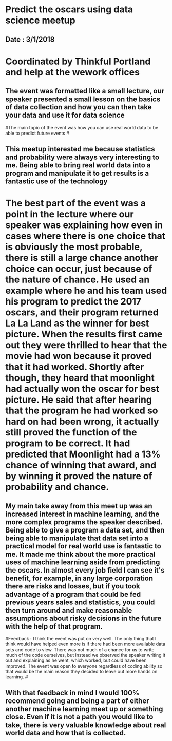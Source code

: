 # Predict the oscars using data science meetup #
## Date : 3/1/2018 ##

# Coordinated by Thinkful Portland and help at the wework offices #
## The event was formatted like a small lecture, our speaker presented a small lesson on the basics of data collection and how you can then take your data and use it for data science ##

#The main topic of the event was how you can use real world data to be able to predict future events #
## This meetup interested me because statistics and probability were always very interesting to me. Being able to bring real world data into a program and manipulate it to get results is a fantastic use of the technology ##

# The best part of the event was a point in the lecture where our speaker was explaining how even in cases where there is one choice that is obviously the most probable, there is still a large chance another choice can occur, just because of the nature of chance. He used an example where he and his team used his program to predict the 2017 oscars, and their program returned La La Land as the winner for best picture. When the results first came out they were thrilled to hear that the movie had won because it proved that it had worked. Shortly after though, they heard that moonlight had actually won the oscar for best picture. He said that after hearing that the program he had worked so hard on had been wrong, it actually still proved the function of the program to be correct. It had predicted that Moonlight had a 13% chance of winning that award, and by winning it proved the nature of probability and chance. #
## My main take away from this meet up was an increased interest in machine learning, and the more complex programs the speaker described. Being able to give a program a data set, and then being able to manipulate that data set into a practical model for real world use is fantastic to me. It made me think about the more practical uses of machine learning aside from predicting the oscars. In almost every job field I can see it's benefit, for example, in any large corporation there are risks and losses, but if you took advantage of a program that could be fed previous years sales and statistics, you could then turn around and make reasonable assumptions about risky decisions in the future with the help of that program. ##

#Feedback : I think the event was put on very well. The only thing that I think would have helped even more is if there had been more available data sets and code to view. There was not much of a chance for us to write much of the code ourselves, but instead we observed the speaker writing it out and explaining as he went, which worked, but could have been improved. The event was open to everyone regardless of coding ability so that would be the main reason they decided to leave out more hands on learning. #
## With that feedback in mind I would 100% recommend going and being a part of either another machine learning meet up or something close. Even if it is not a path you would like to take, there is very valuable knowledge about real world data and how that is collected. ##

#
